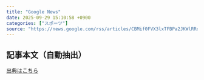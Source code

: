 ```yaml
---
title: "Google News"
date: 2025-09-29 15:10:58 +0900
categories: ["スポーツ"]
source: "https://news.google.com/rss/articles/CBMif0FVX3lxTFBPa2JKWlRRdC1ZLVhoNTdqcVl2ZnlYU3J1dzFCWm1GWEFmeV84amNCNjdWUDJHRElUS3p3c2pPSVBpNVBiTWUtelFJekFJc3hiUndnNVVnOXNPVGV3Z1pxd0RvZGd4aE42dVdNTVcwbjJzV0QyWS1GcGc0TlhDRE0?oc=5"
---
```


## 記事本文（自動抽出）
<body class="y0K44d EA71Tc" id="readabilityBody"></body>

[出典はこちら](https://news.google.com/rss/articles/CBMif0FVX3lxTFBPa2JKWlRRdC1ZLVhoNTdqcVl2ZnlYU3J1dzFCWm1GWEFmeV84amNCNjdWUDJHRElUS3p3c2pPSVBpNVBiTWUtelFJekFJc3hiUndnNVVnOXNPVGV3Z1pxd0RvZGd4aE42dVdNTVcwbjJzV0QyWS1GcGc0TlhDRE0?oc=5)
